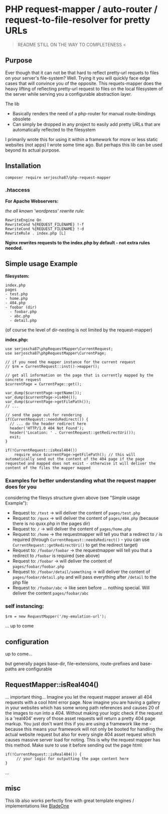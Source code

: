 # PHP request-mapper / auto-router / request-to-file-resolver for pretty URLs

> README STILL ON THE WAY TO COMPLETENESS <

## Purpose

Ever though that it can not be that hard to reflect pretty-url requets to files on your server's file-system? Well. Trying it you will quickly face edge cases that will convince you of the opposite.
This requets-mapper does the heavy lifting of reflecting pretty-url request to files on the local filesystem of the server while serving you a configurable abstraction layer.

The lib 
  -  Basically renders the need of a php-router for manual route-bindings obsolete
  -  Can simply be dropped in any project to easily add pretty URLs that are automatically reflected to the filesystem

I primarily wrote this for using it within a framework for more or less static websites (not apps) I wrote some time ago. But perhaps this lib can be used beyond its actual purpose.

## Installation

``composer require serjoscha87/php-request-mapper``

### .htaccess

**For Apache Webservers:**

_the all known 'wordpress' rewrite rule:_

```
RewriteEngine On
RewriteCond %{REQUEST_FILENAME} !-f
RewriteCond %{REQUEST_FILENAME} !-d
RewriteRule . index.php [L]
```

**Nginx rewrites requests to the index.php by default - not extra rules needed.**

## Simple usage Example

**filesystem:**
```
index.php
pages
- test.php
- home.php
- 404.php
- foobar (dir)
  - foobar.php
  - abc.php
  - detail.php
```

(of course the level of dir-nesting is not limited by the request-mapper)

**index.php:**

```
use serjoscha87\phpRequestMapper\CurrentRequest;
use serjoscha87\phpRequestMapper\CurrentPage;

// if you need the mapper instance for the current request
// $rm = CurrentRequest::inst()->mapper(); 

// get all information on the page that is currently mapped by the concrete request
$currentPage = CurrentPage::get();

var_dump($currentPage->getName());
var_dump($currentPage->is404());
var_dump($currentPage->getFilePath());
// ...

// send the page out for rendering
if(CurrentRequest::needsRedirect()) {
  // ... do the header redirect here
  header('HTTP/1.0 404 Not Found');
  header('Location: ' . CurrentRequest::getRedirectUri());
  exit;
}

if(!CurrentRequest::isReal404())
    require_once $currentPage->getFilePath(); // this will automatically send out the content of the 404 page if the page requested and mapped does not exist - otherwise it will deliver the content of the files the mapper mapped
```

### Examples for better understanding what the request mapper does for you

considering the filesys structure given above (see "Simple usage Example"):

  - Request to: ``/test`` -> will deliver the content of ``pages/test.php``
  - Request to: ``/quxx`` -> will deliver the content of ``pages/404.php`` (because there is no quxx.php in the pages dir)
  - Request to: ``/`` -> will deliver the content of ``pages/home.php``
  - Request to: ``/home`` -> the requestmapper will tell you that a redirect to ``/`` is required (through ``CurrentRequest::needsRedirect()`` - you can use ``CurrentRequest::getRedirectUri()`` to get the redirect target)
  - Request to: ``/foobar/foobar`` -> the requestmapper will tell you that a redirect to ``/foobar`` is required (see above)
  - Request to: ``/foobar`` -> will deliver the content of ``pages/foobar/foobar.php``
  - Request to: ``/foobar/detail/something`` -> will deliver the content of ``pages/foobar/detail.php`` and will pass everything after ``/detail`` to the php file
  - Request to: ``/foobar/abc`` -> like seen before ... nothing special. Will deliver the content ``pages/foobar/abc``

### self instancing:

```
$rm = new RequestMapper('/my-emulation-url');
```

... up to come

## configuration

up to come...

but generally pages base-dir, file-extensions, route-prefixes and base-paths are configurable

## RequestMapper::isReal404()

...
important thing...
Imagine you let the request mapper answer all 404 requests with a cool html error page. 
Now imagine you are having a gallery in your websites which has some wrong path references and causes 20 of the images to run into a 404.
Without making your logic check if the request is a 'real404' every of those asset requests will return a pretty 404 page markup. 
You just don't want this if you are using a framework like me - because this means your framework will not only be booted for handling the actual website request but also for every single 404 asset request which causes massive server load for noting.
This is why the request mapper has this method. 
Make sure to use it before sending out the page html:

```
if(!CurrentRequest::isReal404()) {
     // your logic for outputting the page content here
}
```
...

## misc

This lib also works perfectly fine with great template engines / implementations like [BladeOne](https://github.com/EFTEC/BladeOne)
